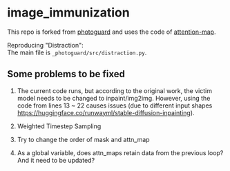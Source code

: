 # image_immunization
This repo is forked from [photoguard](https://github.com/MadryLab/photoguard) and uses the code of [attention-map](https://github.com/wooyeolBaek/attention-map/tree/main).

Reproducing "Distraction":\
The main file is `_photoguard/src/distraction.py`.

## Some problems to be fixed
1. The current code runs, but according to the original work, the victim model needs to be changed to inpaint/img2img. However, using the code from lines 13 ~ 22 causes issues (due to different input shapes https://huggingface.co/runwayml/stable-diffusion-inpainting).

2. Weighted Timestep Sampling

3. Try to change the order of mask and attn_map

4. As a global variable, does attn_maps retain data from the previous loop? And it need to be updated?